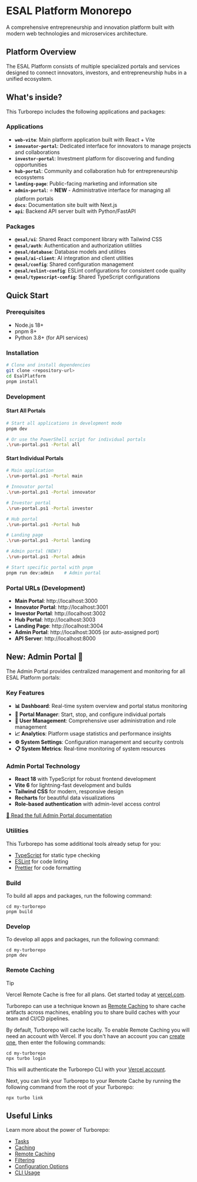 # ESAL Platform Monorepo

A comprehensive entrepreneurship and innovation platform built with modern web technologies and microservices architecture.

## Platform Overview

The ESAL Platform consists of multiple specialized portals and services designed to connect innovators, investors, and entrepreneurship hubs in a unified ecosystem.

## What's inside?

This Turborepo includes the following applications and packages:

### Applications

- **`web-vite`**: Main platform application built with React + Vite
- **`innovator-portal`**: Dedicated interface for innovators to manage projects and collaborations
- **`investor-portal`**: Investment platform for discovering and funding opportunities  
- **`hub-portal`**: Community and collaboration hub for entrepreneurship ecosystems
- **`landing-page`**: Public-facing marketing and information site
- **`admin-portal`**: ⭐ **NEW** - Administrative interface for managing all platform portals
- **`docs`**: Documentation site built with Next.js
- **`api`**: Backend API server built with Python/FastAPI

### Packages

- **`@esal/ui`**: Shared React component library with Tailwind CSS
- **`@esal/auth`**: Authentication and authorization utilities
- **`@esal/database`**: Database models and utilities
- **`@esal/ai-client`**: AI integration and client utilities
- **`@esal/config`**: Shared configuration management
- **`@esal/eslint-config`**: ESLint configurations for consistent code quality
- **`@esal/typescript-config`**: Shared TypeScript configurations

## Quick Start

### Prerequisites
- Node.js 18+
- pnpm 8+
- Python 3.8+ (for API services)

### Installation
```sh
# Clone and install dependencies
git clone <repository-url>
cd EsalPlatform
pnpm install
```

### Development

#### Start All Portals
```sh
# Start all applications in development mode
pnpm dev

# Or use the PowerShell script for individual portals
.\run-portal.ps1 -Portal all
```

#### Start Individual Portals
```sh
# Main application
.\run-portal.ps1 -Portal main

# Innovator portal
.\run-portal.ps1 -Portal innovator

# Investor portal  
.\run-portal.ps1 -Portal investor

# Hub portal
.\run-portal.ps1 -Portal hub

# Landing page
.\run-portal.ps1 -Portal landing

# Admin portal (NEW!)
.\run-portal.ps1 -Portal admin

# Start specific portal with pnpm
pnpm run dev:admin    # Admin portal
```

### Portal URLs (Development)
- **Main Portal**: http://localhost:3000
- **Innovator Portal**: http://localhost:3001  
- **Investor Portal**: http://localhost:3002
- **Hub Portal**: http://localhost:3003
- **Landing Page**: http://localhost:3004
- **Admin Portal**: http://localhost:3005 (or auto-assigned port)
- **API Server**: http://localhost:8000

## New: Admin Portal 🚀

The Admin Portal provides centralized management and monitoring for all ESAL Platform portals:

### Key Features
- **📊 Dashboard**: Real-time system overview and portal status monitoring
- **🔧 Portal Manager**: Start, stop, and configure individual portals
- **👥 User Management**: Comprehensive user administration and role management
- **📈 Analytics**: Platform usage statistics and performance insights
- **⚙️ System Settings**: Configuration management and security controls
- **📋 System Metrics**: Real-time monitoring of system resources

### Admin Portal Technology
- **React 18** with TypeScript for robust frontend development
- **Vite 6** for lightning-fast development and builds
- **Tailwind CSS** for modern, responsive design
- **Recharts** for beautiful data visualizations
- **Role-based authentication** with admin-level access control

[📖 Read the full Admin Portal documentation](./apps/admin-portal/README.md)

### Utilities

This Turborepo has some additional tools already setup for you:

- [TypeScript](https://www.typescriptlang.org/) for static type checking
- [ESLint](https://eslint.org/) for code linting
- [Prettier](https://prettier.io) for code formatting

### Build

To build all apps and packages, run the following command:

```
cd my-turborepo
pnpm build
```

### Develop

To develop all apps and packages, run the following command:

```
cd my-turborepo
pnpm dev
```

### Remote Caching

> [!TIP]
> Vercel Remote Cache is free for all plans. Get started today at [vercel.com](https://vercel.com/signup?/signup?utm_source=remote-cache-sdk&utm_campaign=free_remote_cache).

Turborepo can use a technique known as [Remote Caching](https://turborepo.com/docs/core-concepts/remote-caching) to share cache artifacts across machines, enabling you to share build caches with your team and CI/CD pipelines.

By default, Turborepo will cache locally. To enable Remote Caching you will need an account with Vercel. If you don't have an account you can [create one](https://vercel.com/signup?utm_source=turborepo-examples), then enter the following commands:

```
cd my-turborepo
npx turbo login
```

This will authenticate the Turborepo CLI with your [Vercel account](https://vercel.com/docs/concepts/personal-accounts/overview).

Next, you can link your Turborepo to your Remote Cache by running the following command from the root of your Turborepo:

```
npx turbo link
```

## Useful Links

Learn more about the power of Turborepo:

- [Tasks](https://turborepo.com/docs/crafting-your-repository/running-tasks)
- [Caching](https://turborepo.com/docs/crafting-your-repository/caching)
- [Remote Caching](https://turborepo.com/docs/core-concepts/remote-caching)
- [Filtering](https://turborepo.com/docs/crafting-your-repository/running-tasks#using-filters)
- [Configuration Options](https://turborepo.com/docs/reference/configuration)
- [CLI Usage](https://turborepo.com/docs/reference/command-line-reference)
